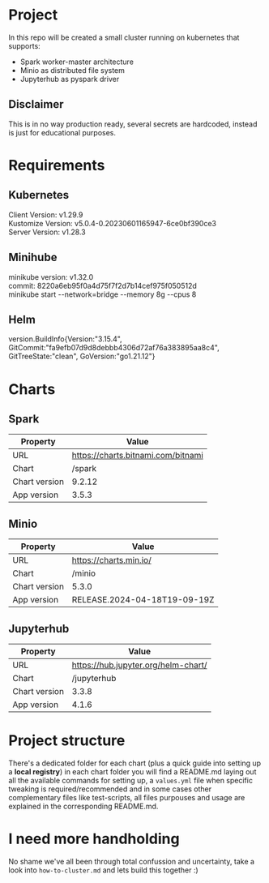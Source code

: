 # Project
In this repo will be created a small cluster running on kubernetes that supports:
- Spark worker-master architecture
- Minio as distributed file system
- Jupyterhub as pyspark driver

## Disclaimer
This is in no way production ready, several secrets are hardcoded, instead is just for educational purposes.

# Requirements

## Kubernetes 
Client Version: v1.29.9       
Kustomize Version: v5.0.4-0.20230601165947-6ce0bf390ce3     
Server Version: v1.28.3      

## Minihube  
minikube version: v1.32.0       
commit: 8220a6eb95f0a4d75f7f2d7b14cef975f050512d      
minikube start --network=bridge --memory 8g --cpus 8        

## Helm
version.BuildInfo{Version:"3.15.4", GitCommit:"fa9efb07d9d8debbb4306d72af76a383895aa8c4", GitTreeState:"clean", GoVersion:"go1.21.12"}

# Charts
## Spark
| Property | Value |
|---------------|--------|
| URL | https://charts.bitnami.com/bitnami |
| Chart | /spark |
| Chart version | 9.2.12 |
| App version   | 3.5.3  |

## Minio
| Property | Value |
|---------------|--------|
| URL | https://charts.min.io/ |
| Chart | /minio |
| Chart version | 5.3.0 |
| App version   | RELEASE.2024-04-18T19-09-19Z  |

## Jupyterhub      
| Property | Value |
|---------------|--------|
| URL | https://hub.jupyter.org/helm-chart/ |
| Chart | /jupyterhub |
| Chart version | 3.3.8 |
| App version   | 4.1.6  |

# Project structure
There's a dedicated folder for each chart (plus a quick guide into setting up a **local registry**) in each chart folder you will find a README.md laying out all the available commands for setting up, a `values.yml` file when specific tweaking is required/recommended and in some cases other complementary files like test-scripts, all files purpouses and usage are explained in the corresponding README.md.

# I need more handholding
No shame we've all been through total confussion and uncertainty, take a look into `how-to-cluster.md` and lets build this together :)
